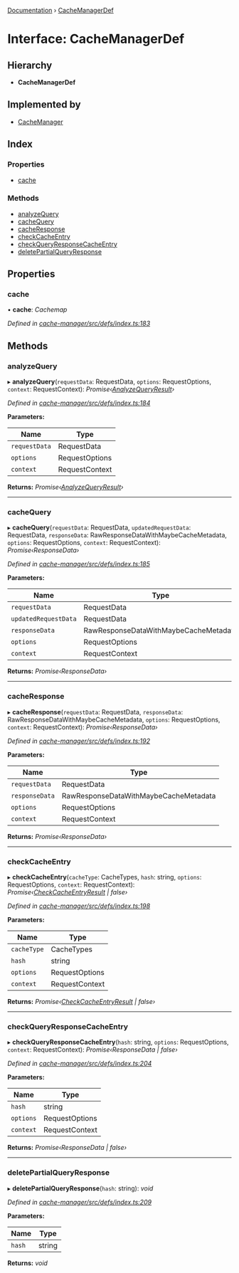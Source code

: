 [Documentation](../README.md) › [CacheManagerDef](cachemanagerdef.md)

# Interface: CacheManagerDef

## Hierarchy

* **CacheManagerDef**

## Implemented by

* [CacheManager](../classes/cachemanager.md)

## Index

### Properties

* [cache](cachemanagerdef.md#cache)

### Methods

* [analyzeQuery](cachemanagerdef.md#analyzequery)
* [cacheQuery](cachemanagerdef.md#cachequery)
* [cacheResponse](cachemanagerdef.md#cacheresponse)
* [checkCacheEntry](cachemanagerdef.md#checkcacheentry)
* [checkQueryResponseCacheEntry](cachemanagerdef.md#checkqueryresponsecacheentry)
* [deletePartialQueryResponse](cachemanagerdef.md#deletepartialqueryresponse)

## Properties

###  cache

• **cache**: *Cachemap*

*Defined in [cache-manager/src/defs/index.ts:183](https://github.com/badbatch/graphql-box/blob/c5fe32a/packages/cache-manager/src/defs/index.ts#L183)*

## Methods

###  analyzeQuery

▸ **analyzeQuery**(`requestData`: RequestData, `options`: RequestOptions, `context`: RequestContext): *Promise‹[AnalyzeQueryResult](analyzequeryresult.md)›*

*Defined in [cache-manager/src/defs/index.ts:184](https://github.com/badbatch/graphql-box/blob/c5fe32a/packages/cache-manager/src/defs/index.ts#L184)*

**Parameters:**

Name | Type |
------ | ------ |
`requestData` | RequestData |
`options` | RequestOptions |
`context` | RequestContext |

**Returns:** *Promise‹[AnalyzeQueryResult](analyzequeryresult.md)›*

___

###  cacheQuery

▸ **cacheQuery**(`requestData`: RequestData, `updatedRequestData`: RequestData, `responseData`: RawResponseDataWithMaybeCacheMetadata, `options`: RequestOptions, `context`: RequestContext): *Promise‹ResponseData›*

*Defined in [cache-manager/src/defs/index.ts:185](https://github.com/badbatch/graphql-box/blob/c5fe32a/packages/cache-manager/src/defs/index.ts#L185)*

**Parameters:**

Name | Type |
------ | ------ |
`requestData` | RequestData |
`updatedRequestData` | RequestData |
`responseData` | RawResponseDataWithMaybeCacheMetadata |
`options` | RequestOptions |
`context` | RequestContext |

**Returns:** *Promise‹ResponseData›*

___

###  cacheResponse

▸ **cacheResponse**(`requestData`: RequestData, `responseData`: RawResponseDataWithMaybeCacheMetadata, `options`: RequestOptions, `context`: RequestContext): *Promise‹ResponseData›*

*Defined in [cache-manager/src/defs/index.ts:192](https://github.com/badbatch/graphql-box/blob/c5fe32a/packages/cache-manager/src/defs/index.ts#L192)*

**Parameters:**

Name | Type |
------ | ------ |
`requestData` | RequestData |
`responseData` | RawResponseDataWithMaybeCacheMetadata |
`options` | RequestOptions |
`context` | RequestContext |

**Returns:** *Promise‹ResponseData›*

___

###  checkCacheEntry

▸ **checkCacheEntry**(`cacheType`: CacheTypes, `hash`: string, `options`: RequestOptions, `context`: RequestContext): *Promise‹[CheckCacheEntryResult](checkcacheentryresult.md) | false›*

*Defined in [cache-manager/src/defs/index.ts:198](https://github.com/badbatch/graphql-box/blob/c5fe32a/packages/cache-manager/src/defs/index.ts#L198)*

**Parameters:**

Name | Type |
------ | ------ |
`cacheType` | CacheTypes |
`hash` | string |
`options` | RequestOptions |
`context` | RequestContext |

**Returns:** *Promise‹[CheckCacheEntryResult](checkcacheentryresult.md) | false›*

___

###  checkQueryResponseCacheEntry

▸ **checkQueryResponseCacheEntry**(`hash`: string, `options`: RequestOptions, `context`: RequestContext): *Promise‹ResponseData | false›*

*Defined in [cache-manager/src/defs/index.ts:204](https://github.com/badbatch/graphql-box/blob/c5fe32a/packages/cache-manager/src/defs/index.ts#L204)*

**Parameters:**

Name | Type |
------ | ------ |
`hash` | string |
`options` | RequestOptions |
`context` | RequestContext |

**Returns:** *Promise‹ResponseData | false›*

___

###  deletePartialQueryResponse

▸ **deletePartialQueryResponse**(`hash`: string): *void*

*Defined in [cache-manager/src/defs/index.ts:209](https://github.com/badbatch/graphql-box/blob/c5fe32a/packages/cache-manager/src/defs/index.ts#L209)*

**Parameters:**

Name | Type |
------ | ------ |
`hash` | string |

**Returns:** *void*
